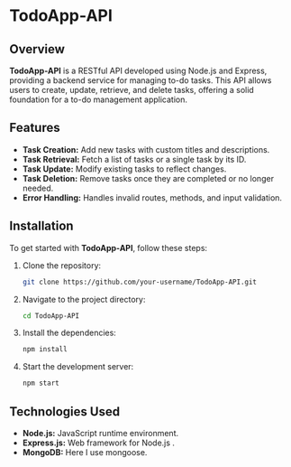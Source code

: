 # TodoApp-API

## Overview

**TodoApp-API** is a RESTful API developed using Node.js and Express, providing a backend service for managing to-do tasks. This API allows users to create, update, retrieve, and delete tasks, offering a solid foundation for a to-do management application.

## Features

- **Task Creation:** Add new tasks with custom titles and descriptions.
- **Task Retrieval:** Fetch a list of tasks or a single task by its ID.
- **Task Update:** Modify existing tasks to reflect changes.
- **Task Deletion:** Remove tasks once they are completed or no longer needed.
- **Error Handling:** Handles invalid routes, methods, and input validation.
  
## Installation

To get started with **TodoApp-API**, follow these steps:

1. Clone the repository:
   ```bash
   git clone https://github.com/your-username/TodoApp-API.git
2. Navigate to the project directory:
   ```bash
   cd TodoApp-API
4. Install the dependencies:
   ```bash
   npm install
6. Start the development server:
   ```bash
   npm start


## Technologies Used
- **Node.js:** JavaScript runtime environment.
- **Express.js:** Web framework for Node.js .
- **MongoDB:** Here I use mongoose.
